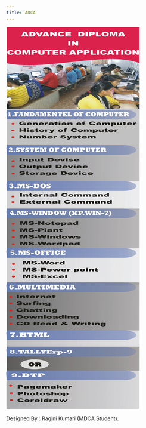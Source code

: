 ```yaml
---
title: ADCA
---
```


![ADCA](assets/img/work/proj-3/CrispyIcons-PetrasNargela.jpg)

Designed By : Ragini Kumari (MDCA Student).
